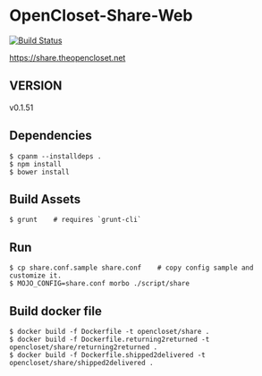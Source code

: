 # OpenCloset-Share-Web #

[![Build Status](https://travis-ci.org/opencloset/monitor.svg?branch=v0.1.51)](https://travis-ci.org/opencloset/OpenCloset-Share-Web)

https://share.theopencloset.net

## VERSION ##

v0.1.51

## Dependencies ##

    $ cpanm --installdeps .
    $ npm install
    $ bower install

## Build Assets ##

    $ grunt    # requires `grunt-cli`

## Run ##

    $ cp share.conf.sample share.conf    # copy config sample and customize it.
    $ MOJO_CONFIG=share.conf morbo ./script/share

## Build docker file ##

    $ docker build -f Dockerfile -t opencloset/share .
    $ docker build -f Dockerfile.returning2returned -t opencloset/share/returning2returned .
    $ docker build -f Dockerfile.shipped2delivered -t opencloset/share/shipped2delivered .
